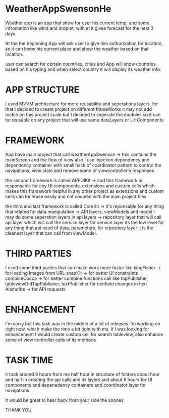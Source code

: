 # WeatherAppSwensonHe

Weather app is an app that show for user his current temp.
and some infromation like wind and droplet, with at it gives forecast for the next 3 days.

At the the beginning App will ask user to give him authorization for location, 
so it can know his current place and show the weather based on that location.

user can search for certain countries, cities and App will show countries based on his typing and when select country it will display its weather info.

# APP STRUCTURE

I used MVVM architecture for more reusability and seperations layers, 
for that I decided to create project on different frameWorks
it may not add match on this project scale but 
I decided to seperate the modules so it can be reusable on any project that will use same dataLayers
or UI-Components

# FRAMEWORK
App have main project that call weatherAppSwenson -> 
this contains the mainScreen and the flow of view also I use injection dependency and dependency container with small hack of coordinator pattern
to control the navigations, view state and remove some of viewcontroller's responses

the second framework is called APPUIKit ->
and this framework is responsable for any UI components, extensions and custom cells which makes this framework helpful in any other project
as extensions and custom cells can be reuse easily and not coupled with the main project files

the third and last framework is called CoreKit ->
it's reponsable for any thing that related for data manipulation -> API layers, viewModels and model
I may do some seperation layers in api layers -> repository layer that will call api layer which will call the service layer
for service layer its the low level for any thing that api need of data, parameters.
for repository layer it is the cleanest layer that can call from viewModel.

# THIRD PARTIES
I used some third parties that can make work more faster like
kingFisher -> for loading Images from URL
snapKit -> for better UI constraints
combineCocoa -> for better combine functions call like tapPublisher, tableviewDidTapPublisher, textPublisher for textfield changes in text
Alamofire -> for API requests

# ENHANCEMENT
I'm sorry but this task was in the middle of a lot of releases I'm working on right now, which make the time a bit tight with me.
if I was looking for enhancement I would create custom cell for search tableview, also enhance some of view controller calls of its methods

# TASK TIME
it took around 8 hours from me 
half hour in structure of folders
about hour and half in creating the api calls and its layers
and about 6 hours for UI components and depenedency containers and coordinator layer for navigations

It would be great to hear back from your side the soones

THANK YOU,
